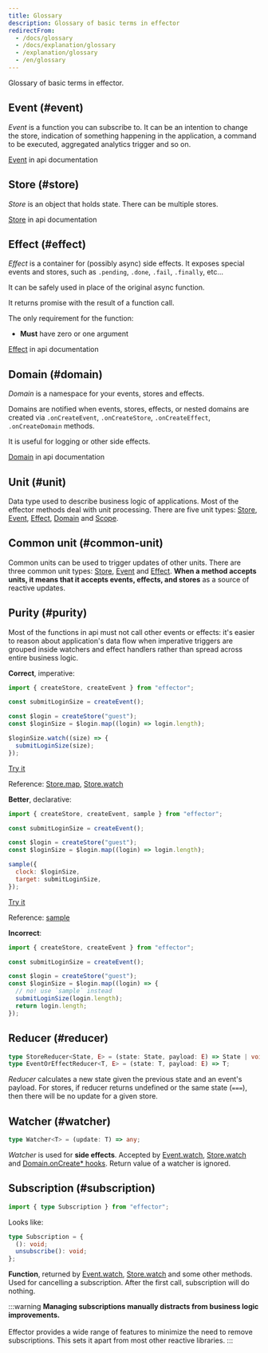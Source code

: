 ```yaml
---
title: Glossary
description: Glossary of basic terms in effector
redirectFrom:
  - /docs/glossary
  - /docs/explanation/glossary
  - /explanation/glossary
  - /en/glossary
---
```


Glossary of basic terms in effector.

## Event (#event)

_Event_ is a function you can subscribe to. It can be an intention to change the store, indication of something happening in the application, a command to be executed, aggregated analytics trigger and so on.

[Event](/en/api/effector/Event) in api documentation

## Store (#store)

_Store_ is an object that holds state.
There can be multiple stores.

[Store](/en/api/effector/Store) in api documentation

## Effect (#effect)

_Effect_ is a container for (possibly async) side effects.
It exposes special events and stores, such as `.pending`, `.done`, `.fail`, `.finally`, etc...

It can be safely used in place of the original async function.

It returns promise with the result of a function call.

The only requirement for the function:

- **Must** have zero or one argument

[Effect](/en/api/effector/Effect) in api documentation

## Domain (#domain)

_Domain_ is a namespace for your events, stores and effects.

Domains are notified when events, stores, effects, or nested domains are created via `.onCreateEvent`, `.onCreateStore`, `.onCreateEffect`, `.onCreateDomain` methods.

It is useful for logging or other side effects.

[Domain](/en/api/effector/Domain) in api documentation

## Unit (#unit)

Data type used to describe business logic of applications. Most of the effector methods deal with unit processing.
There are five unit types: [Store](/en/api/effector/Store), [Event](/en/api/effector/Event), [Effect](/en/api/effector/Effect), [Domain](/en/api/effector/Domain) and [Scope](/en/api/effector/Scope).

## Common unit (#common-unit)

Common units can be used to trigger updates of other units. There are three common unit types: [Store](/en/api/effector/Store), [Event](/en/api/effector/Event) and [Effect](/en/api/effector/Effect). **When a method accepts units, it means that it accepts events, effects, and stores** as a source of reactive updates.

## Purity (#purity)

Most of the functions in api must not call other events or effects: it's easier to reason about application's data flow when imperative triggers are grouped inside watchers and effect handlers rather than spread across entire business logic.

**Correct**, imperative:

```js
import { createStore, createEvent } from "effector";

const submitLoginSize = createEvent();

const $login = createStore("guest");
const $loginSize = $login.map((login) => login.length);

$loginSize.watch((size) => {
  submitLoginSize(size);
});
```

[Try it](https://share.effector.dev/D5hV8C70)

Reference: [Store.map](/en/api/effector/Store#map-fn), [Store.watch](/en/api/effector/Store#watch-watcher)

**Better**, declarative:

```js
import { createStore, createEvent, sample } from "effector";

const submitLoginSize = createEvent();

const $login = createStore("guest");
const $loginSize = $login.map((login) => login.length);

sample({
  clock: $loginSize,
  target: submitLoginSize,
});
```

[Try it](https://share.effector.dev/it0gXQLI)

Reference: [sample](/en/api/effector/sample)

**Incorrect**:

```js
import { createStore, createEvent } from "effector";

const submitLoginSize = createEvent();

const $login = createStore("guest");
const $loginSize = $login.map((login) => {
  // no! use `sample` instead
  submitLoginSize(login.length);
  return login.length;
});
```

## Reducer (#reducer)

```typescript
type StoreReducer<State, E> = (state: State, payload: E) => State | void;
type EventOrEffectReducer<T, E> = (state: T, payload: E) => T;
```

_Reducer_ calculates a new state given the previous state and an event's payload. For stores, if reducer returns undefined or the same state (`===`), then there will be no update for a given store.

## Watcher (#watcher)

```typescript
type Watcher<T> = (update: T) => any;
```

_Watcher_ is used for **side effects**. Accepted by [Event.watch](/en/api/effector/Event#watch-watcher), [Store.watch](/en/api/effector/Store#watchwatcher) and [Domain.onCreate\* hooks](/en/api/effector/Domain#oncreateeventhook). Return value of a watcher is ignored.

## Subscription (#subscription)

```ts
import { type Subscription } from "effector";
```

Looks like:

```typescript
type Subscription = {
  (): void;
  unsubscribe(): void;
};
```

**Function**, returned by [Event.watch](/en/api/effector/Event#event-watch-watcher), [Store.watch](/en/api/effector/Store#methods-watch-watcher) and some other methods. Used for cancelling a subscription. After the first call, subscription will do nothing.

:::warning
**Managing subscriptions manually distracts from business logic improvements.**
<br/><br/>
Effector provides a wide range of features to minimize the need to remove subscriptions. This sets it apart from most other reactive libraries.
:::

[effect]: /en/api/effector/Effect
[store]: /en/api/effector/Store
[event]: /en/api/effector/Event
[domain]: /en/api/effector/Domain
[scope]: /en/api/effector/Scope
